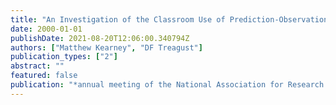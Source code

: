 ```yaml
---
title: "An Investigation of the Classroom Use of Prediction-Observation-Explanation Computer Tasks Designed to Elicit and Promote Discussion of Students' Conceptions of Force and Motion"
date: 2000-01-01
publishDate: 2021-08-20T12:06:00.340794Z
authors: ["Matthew Kearney", "DF Treagust"]
publication_types: ["2"]
abstract: ""
featured: false
publication: "*annual meeting of the National Association for Research in Science Teaching łdots*"
---
```


